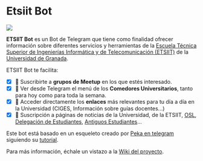 # Etsiit Bot

<a href="./LICENSE"><img src="https://img.shields.io/badge/license-MIT-blue.svg"></a>

**ETSIIT Bot** es un Bot de Telegram que tiene como finalidad ofrecer información sobre diferentes servicios y herramientas de la [Escuela Técnica Superior de Ingenierías Informática y de Telecomunicación (ETSIIT)](https://etsiit.ugr.es/) de la [Universidad de Granada](https://www.ugr.es/).

ETSIIT Bot te facilita:

- [x] :bus: Suscribirte a **grupos de Meetup** en los que estés interesado.
- [x] :fork_and_knife: Ver desde Telegram el menú de los **Comedores Universitarios**, tanto para hoy como para toda la semana.
- [x] :link: Acceder directamente los **enlaces** más relevantes para tu día a día en la Universidad (CIGES, Información sobre guías docentes...)
- [x] :newspaper: Suscripción a páginas de noticias de la Universidad, de la ETSIIT, [OSL](https://osl.ugr.es/), [Delegación de Estudiantes](https://deiit.ugr.es/), [Antiguos Estudiantes](https://aesit.es/)...

Este bot está basado en un esqueleto creado por [Peka en telegram](https://t.me/zPeka) siguiendo su [tutorial](https://telegra.ph/Creando-Bots-en-Telegram-06-09).

Para más información, échale un vistazo a la [Wiki del proyecto](https://github.com/jorgechp/etsiit_bot/wiki).

